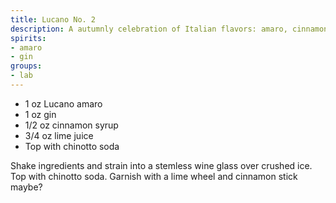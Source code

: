 ```yaml
---
title: Lucano No. 2
description: A autumnly celebration of Italian flavors: amaro, cinnamon, gin, and chinotto.
spirits:
- amaro
- gin
groups:
- lab
---
```


- 1 oz Lucano amaro
- 1 oz gin
- 1/2 oz cinnamon syrup
- 3/4 oz lime juice
- Top with chinotto soda

Shake ingredients and strain into a stemless wine glass over crushed ice.
Top with chinotto soda.  Garnish with a lime wheel and cinnamon stick maybe?
